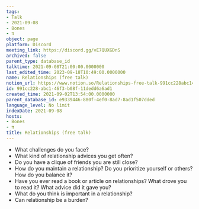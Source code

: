```yaml
---
tags:
- Talk
- 2021-09-08
- Bones
- π
object: page
platform: Discord
meeting_link: https://discord.gg/vE7QUXGDnS
archived: false
parent_type: database_id
talktime: 2021-09-08T21:00:00.0000000
last_edited_time: 2023-09-18T10:49:00.0000000
name: Relationships (free talk)
notion_url: https://www.notion.so/Relationships-free-talk-991cc228abc146f3b08f11dedd6a6ad1
id: 991cc228-abc1-46f3-b08f-11dedd6a6ad1
created_time: 2021-09-02T13:54:00.0000000
parent_database_id: e9339446-880f-4ef0-8ad7-8ad1f507dded
language_level: No limit
indexDate: 2021-09-08
hosts:
- Bones
- π
title: Relationships (free talk)
---
```



   - What challenges do you face?
   - What kind of relationship advices you get often?
   - Do you have a clique of friends you are still close?
   - How do you maintain a relationship? Do you prioritize yourself or others? How do you balance it?
   - Have you ever read a book or article on relationships? What drove you to read it? What advice did it gave you?
   - What do you think is important in a relationship?
   - Can relationship be a burden?










